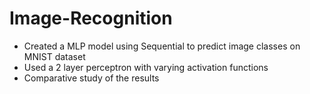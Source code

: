 # Image-Recognition

- Created a MLP model using Sequential to predict image classes on MNIST dataset
- Used a 2 layer perceptron with varying activation functions 
- Comparative study of the results
